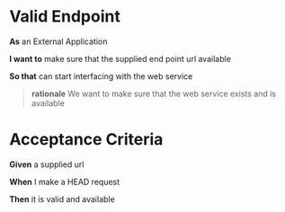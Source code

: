 Valid Endpoint
==============

**As** an External Application

**I want to** make sure that the supplied end point url available

**So that** can start interfacing with the web service
	
> **rationale** We want to make sure that the web service exists and is available

Acceptance Criteria
===================

**Given** a supplied url

**When** I make a HEAD request

**Then** it is valid and available